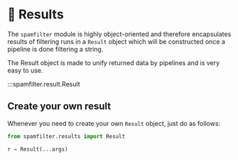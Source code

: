 # 🔎 Results

The `spamfilter` module is highly object-oriented and therefore encapsulates results of filtering runs in a `Result` object which will be constructed once a pipeline is done filtering a string.

The Result object is made to unify returned data by pipelines and is very easy to use.

:::spamfilter.result.Result

## Create your own result

Whenever you need to create your own `Result` object, just do as follows:

```python
from spamfilter.results import Result

r = Result(...args)
```